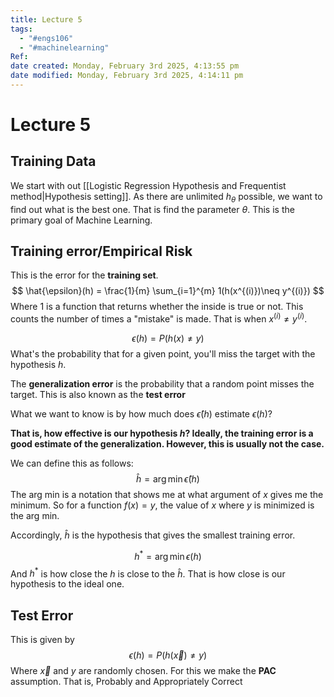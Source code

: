 ```yaml
---
title: Lecture 5
tags:
  - "#engs106"
  - "#machinelearning"
Ref: 
date created: Monday, February 3rd 2025, 4:13:55 pm
date modified: Monday, February 3rd 2025, 4:14:11 pm
---
```

# Lecture 5
## Training Data
We start with out [[Logistic Regression Hypothesis and Frequentist method|Hypothesis setting]]. As there are unlimited $h_{\theta}$ possible, we want to find out what is the best one. That is find the parameter $\theta$. This is the primary goal of Machine Learning.  

## Training error/Empirical Risk
This is the error for the **training set**. 
$$
\hat{\epsilon}(h) = \frac{1}{m} \sum_{i=1}^{m} 1(h(x^{(i)})\neq y^{(i)})
$$
Where $1$ is a function that returns whether the inside is true or not. This counts the number of times a "mistake" is made. That is when $x^{(i)} \neq y^{(i)}$. 

$$
\epsilon(h) = P(h(x )\neq y)
$$
What's the probability that for a given point, you'll miss the target with the hypothesis $h$. 

The **generalization error** is the probability that a random point misses the target. This is also known as the **test error**

What we want to know is by how much does $\hat{\epsilon}(h)$ estimate $\epsilon(h)$? 

**That is, how effective is our hypothesis $h$? Ideally, the training error is a good estimate of the generalization. However, this is usually not the case.** 

We can define this as follows: 
$$
\hat{h} = \arg \min \hat{\epsilon}(h)
$$
The arg min is a notation that shows me at what argument of $x$ gives me the minimum. So for a function $f(x) = y$, the value of $x$ where $y$ is minimized is the arg min. 

Accordingly, $\hat{h}$ is the hypothesis that gives the smallest training error. 

$$
h^{*} = \arg \min \epsilon(h)
$$
And $h^{*}$ is how close the $h$ is close to the $\hat{h}$. That is how close is our hypothesis to the ideal one. 

## Test Error
This is given by 
$$
\epsilon(h) = P(h(\vec{x})\neq y)
$$
Where $\vec{x}$ and $y$ are randomly chosen. For this we make the **PAC** assumption. That is, Probably and  Appropriately Correct 

